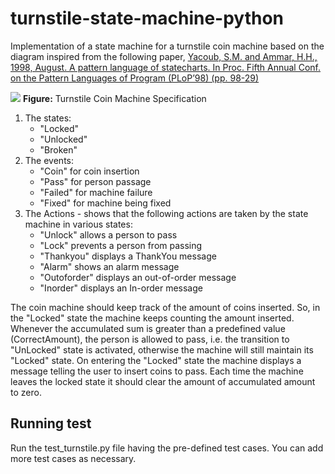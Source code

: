 # turnstile-state-machine-python

Implementation of a state machine for a turnstile coin machine based on the diagram inspired from the following paper,
[Yacoub, S.M. and Ammar, H.H., 1998, August. A pattern language of statecharts. In Proc. Fifth Annual Conf. on the Pattern Languages of Program (PLoP’98) (pp. 98-29)](https://pdfs.semanticscholar.org/ef5c/03e76a6dcaddd85c692695cdc309fc637924.pdf)

<img src='Turnstile-coin-machine.jpeg' />
<b>Figure:</b> Turnstile Coin Machine Specification

1. The states:
    - "Locked"
    - "Unlocked"
    - "Broken"
2. The events:
    - "Coin" for coin insertion
    - "Pass" for person passage
    - "Failed" for machine failure
    - "Fixed" for machine being fixed
3. The Actions - shows that the following actions are taken by the state machine in various states:
    - "Unlock" allows a person to pass
    - "Lock" prevents a person from passing
    - "Thankyou" displays a ThankYou message
    - "Alarm" shows an alarm message
    - "Outoforder" displays an out-of-order message
    - "Inorder" displays an In-order message

The coin machine should keep track of the amount of coins inserted. So, in the "Locked" state the machine keeps counting the amount inserted. Whenever the accumulated sum is greater than a predefined value (CorrectAmount), the person is allowed to pass, i.e. the transition to "UnLocked" state is activated, otherwise the machine will still maintain its "Locked" state.
On entering the "Locked" state the machine displays a message telling the user to insert coins to pass. Each time the machine leaves the locked state it should clear the amount of accumulated amount to zero.

## Running test

Run the test_turnstile.py file having the pre-defined test cases. You can add more test cases as necessary.
